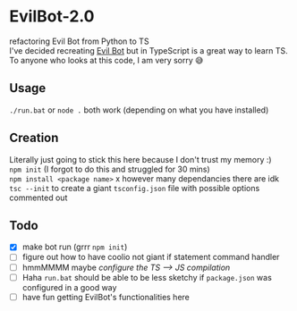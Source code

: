# EvilBot-2.0
refactoring Evil Bot from Python to TS  
I've decided recreating [Evil Bot](https://github.com/vivian-dai/EvilBot) but in TypeScript is a great way to learn TS. To anyone who looks at this code, I am very sorry 😅

## Usage
`./run.bat` or `node .` both work (depending on what you have installed)

## Creation
Literally just going to stick this here because I don't trust my memory :)  
`npm init` (I forgot to do this and struggled for 30 mins)  
`npm install <package name>` x however many dependancies there are idk  
`tsc --init` to create a giant `tsconfig.json` file with possible options commented out

## Todo
- [X] make bot run (grrr `npm init`)
- [ ] figure out how to have coolio not giant if statement command handler
- [ ] hmmMMMM maybe *configure the TS --> JS compilation*
- [ ] Haha `run.bat` should be able to be less sketchy if `package.json` was configured in a good way
- [ ] have fun getting EvilBot's functionalities here
